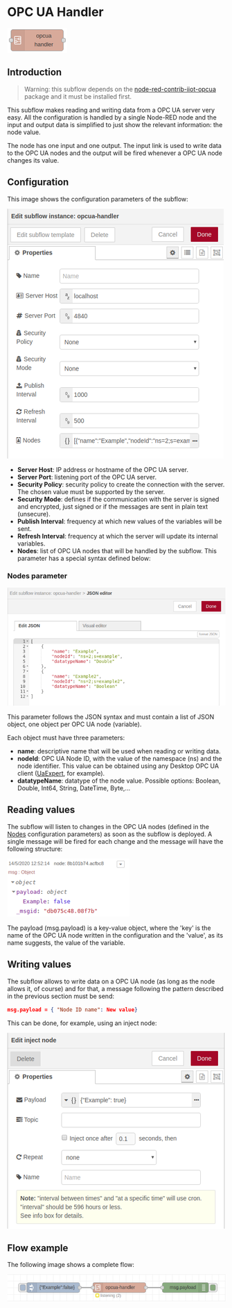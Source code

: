 # OPC UA Handler

![OPC UA Handler Node](../docs/opc-ua-handler-node.png "OPC UA Handler Node")


## Introduction

> Warning: this subflow depends on the [node-red-contrib-iiot-opcua](https://www.npmjs.com/package/node-red-contrib-iiot-opcua) package and it must be installed first.

This subflow makes reading and writing data from a OPC UA server very easy. 
All the configuration is handled by a single Node-RED node and the input and output data is simplified to just show the relevant information: the node value.

The node has one input and one output.
The input link is used to write data to the OPC UA nodes and the output will be fired whenever a OPC UA node changes its value.


## Configuration

This image shows the configuration parameters of the subflow:

![OPC UA Handler Configuration](../docs/opc-ua-handler-configuration.png "OPC UA Handler Configuration")

- **Server Host**: IP address or hostname of the OPC UA server.
- **Server Port**: listening port of the OPC UA server.
- **Security Policy**: security policy to create the connection with the server. The chosen value must be supported by the server.
- **Security Mode**: defines if the communication with the server is signed and encrypted, just signed or if the messages are sent in plain text (unsecure).
- **Publish Interval**: frequency at which new values of the variables will be sent.
- **Refresh Interval**: frequency at which the server will update its internal variables.
- **Nodes**: list of OPC UA nodes that will be handled by the subflow. This parameter has a special syntax defined below: 

### Nodes parameter

![OPC UA Handler Nodes](../docs/opc-ua-handler-nodes.png "OPC UA Handler Nodes")

This parameter follows the JSON syntax and must contain a list of JSON object, one object per OPC UA node (variable).

Each object must have three parameters:

- **name**: descriptive name that will be used when reading or writing data.
- **nodeId**: OPC UA Node ID, with the value of the namespace (ns) and the node identifier. This value can be obtained using any Desktop OPC UA client ([UaExpert](https://www.unified-automation.com/products/development-tools/uaexpert.html), for example).
- **datatypeName**: datatype of the node value. Possible options: Boolean, Double, Int64, String, DateTime, Byte,...


## Reading values

The subflow will listen to changes in the OPC UA nodes (defined in the [Nodes](#nodes-parameter) configuration parameters) as soon as the subflow is deployed. 
A single message will be fired for each change and the message will have the following structure:

![OPC UA Handler Read](../docs/opc-ua-handler-read.png "OPC UA Handler Read")

The payload (msg.payload) is a key-value object, where the 'key' is the name of the OPC UA node written in the configuration and the 'value', as its name suggests, the value of the variable.


## Writing values

The subflow allows to write data on a OPC UA node (as long as the node allows it, of course) and for that, a message following the pattern described in the previous section must be send:

```json
msg.payload = { "Node ID name": New value}
```

This can be done, for example, using an inject node:

![OPC UA Handler Write](../docs/opc-ua-handler-write.png "OPC UA Handler Write")


## Flow example

The following image shows a complete flow:

![OPC UA Handler Flow](../docs/opc-ua-handler-flow.png "OPC UA Handler Flow")